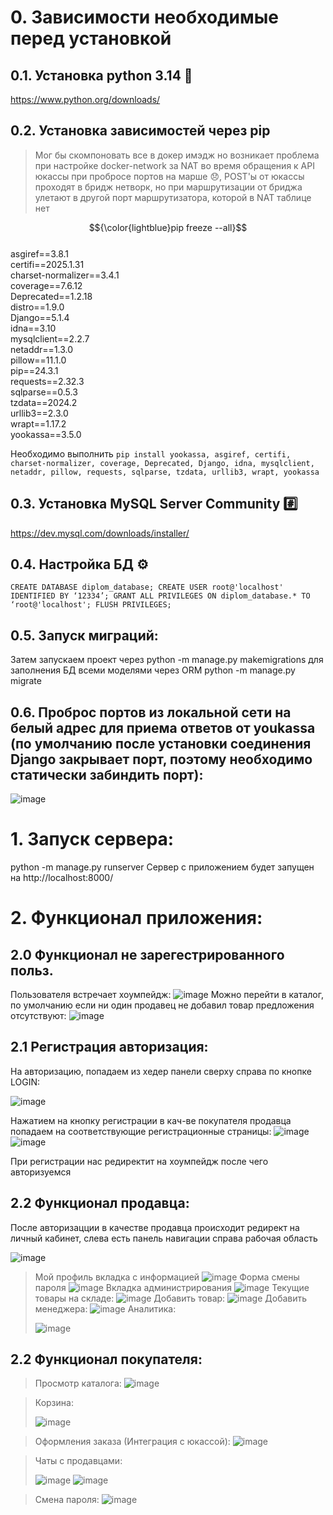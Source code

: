 # 0. Зависимости необходимые перед установкой

## 0.1. Установка python 3.14 :snake:	
https://www.python.org/downloads/

## 0.2. Установка зависимостей через pip
>Мог бы скомпоновать все в докер имэдж но возникает проблема при настройке docker-network за NAT во время обращения к API юкассы при пробросе портов на марше :disappointed:, POST'ы от юкассы проходят в бридж нетворк, но при маршрутизации от бриджа улетают в другой порт маршрутизатора, которой в NAT таблице нет

$${\color{lightblue}pip freeze --all}$$	<br/>
asgiref==3.8.1 <br/>
certifi==2025.1.31 <br/>
charset-normalizer==3.4.1 <br/>
coverage==7.6.12 <br/>
Deprecated==1.2.18 <br/>
distro==1.9.0 <br/>
Django==5.1.4 <br/>
idna==3.10 <br/>
mysqlclient==2.2.7 <br/>
netaddr==1.3.0 <br/>
pillow==11.1.0 <br/>
pip==24.3.1 <br/>
requests==2.32.3 <br/>
sqlparse==0.5.3 <br/> 
tzdata==2024.2 <br/>
urllib3==2.3.0 <br/>
wrapt==1.17.2 <br/>
yookassa==3.5.0

Необходимо выполнить <code>pip install yookassa, asgiref, certifi, charset-normalizer, coverage, Deprecated, Django, idna, mysqlclient, netaddr, pillow, requests, sqlparse, tzdata, urllib3, wrapt, yookassa </code>

## 0.3. Установка MySQL Server Community :hash:	
https://dev.mysql.com/downloads/installer/

## 0.4. Настройка БД :gear:
<code>CREATE DATABASE diplom_database;
CREATE USER root@'localhost' IDENTIFIED BY ‘12334’;
GRANT ALL PRIVILEGES ON diplom_database.* TO ‘root@'localhost';
FLUSH PRIVILEGES;</code>

## 0.5. Запуск миграций:
Затем запускаем проект через python -m manage.py makemigrations для заполнения БД всеми моделями через ORM
python -m manage.py migrate

## 0.6. Проброс портов из локальной сети на белый адрес для приема ответов от youkassa (по умолчанию после установки соединения Django закрывает порт, поэтому необходимо статически забиндить порт):
![image](https://github.com/user-attachments/assets/e66b97d2-eaed-48c8-9311-16f0d273c16a)

# 1. Запуск сервера:
python -m manage.py runserver
Сервер с приложением будет запущен на http://localhost:8000/

# 2. Функционал приложения:
## 2.0 Функционал не зарегестрированного польз.
Пользователя встречает хоумпейдж:
![image](https://github.com/user-attachments/assets/d05bae2f-cba5-4b3d-8534-dab194a762b6)
Можно перейти в каталог, по умолчанию если ни один продавец не добавил товар предложения отсутствуют:
![image](https://github.com/user-attachments/assets/14337cd2-19f5-44d4-81e8-3a0f07dcb847)

## 2.1 Регистрация авторизация:
На авторизацию, попадаем из хедер панели сверху справа по кнопке LOGIN:

![image](https://github.com/user-attachments/assets/655d8494-fc52-49db-bc21-aa31be7513b3)

Нажатием на кнопку регистрации в кач-ве покупателя продавца попадаем на соответствующие регистрационные страницы:
![image](https://github.com/user-attachments/assets/8968c01b-8c13-48d9-a488-f156a53d410b) ![image](https://github.com/user-attachments/assets/c5f9dd23-cd60-4f1a-8872-1af354f01942)

При регистрации нас редиректит на хоумпейдж после чего авторизуемся 

## 2.2 Функционал продавца:
После авторизацции в качестве продавца происходит редирект на личный кабинет, слева есть панель навигации справа рабочая область

![image](https://github.com/user-attachments/assets/b687ac82-c8f3-4e36-a6e4-f9e864468594)
> Мой профиль вкладка с информацией
![image](https://github.com/user-attachments/assets/a8f4d33e-9aeb-42e6-9d7a-0232c183b835)
> Форма смены пароля
![image](https://github.com/user-attachments/assets/ffc2af40-c4fd-4009-8ced-702ee194cfc1)
> Вкладка администрирования
![image](https://github.com/user-attachments/assets/b35b2a87-97b6-4462-97eb-7b83f2958aa2)
> Текущие товары на складе:
![image](https://github.com/user-attachments/assets/0b9ba999-50b1-49b4-9dd6-83be5b306887)
> Добавить товар:
![image](https://github.com/user-attachments/assets/79bcb247-1825-437c-9f31-a9bf93281384)
> Добавить менеджера:
![image](https://github.com/user-attachments/assets/4f8560ab-f6da-4cd2-8a5a-4d08d908eb60)
> Аналитика:
> 
> ![image](https://github.com/user-attachments/assets/653756c2-4fc5-4e82-910e-4c3425e5d95e)

## 2.2 Функционал покупателя:
>Просмотр каталога:
>![image](https://github.com/user-attachments/assets/6e125269-8bd5-429f-a851-2fd42e69eb21)

>Корзина:
>
>![image](https://github.com/user-attachments/assets/5416b56b-bcda-491a-b61f-b1aee1db8ce1)

>Оформления заказа (Интеграция с юкассой):
>![image](https://github.com/user-attachments/assets/2efed2a7-485d-4950-97c3-8a1939125d4e)

>Чаты с продавцами:
>
>![image](https://github.com/user-attachments/assets/cb200055-cdb9-4028-a525-41249e39498e)
>![image](https://github.com/user-attachments/assets/bd46c852-e6dc-4789-8c75-3d1211cf2b24)

>Смена пароля:
>![image](https://github.com/user-attachments/assets/eef2a5fe-aa40-48b7-b5d9-dc07dfa0dbaf)
